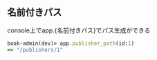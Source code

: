 ## 名前付きパス
console上でapp.{名前付きパス}でパス生成ができる
```rb
book-admin(dev)> app.publisher_path(id:1)
=> "/publishers/1"
```
